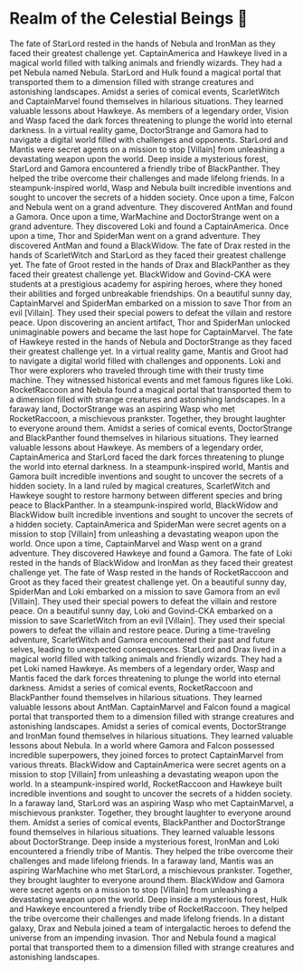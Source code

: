 # Realm of the Celestial Beings :game_die: 

The fate of StarLord rested in the hands of Nebula and IronMan as they faced their greatest challenge yet.
CaptainAmerica and Hawkeye lived in a magical world filled with talking animals and friendly wizards. They had a pet Nebula named Nebula.
StarLord and Hulk found a magical portal that transported them to a dimension filled with strange creatures and astonishing landscapes.
Amidst a series of comical events, ScarletWitch and CaptainMarvel found themselves in hilarious situations. They learned valuable lessons about Hawkeye.
As members of a legendary order, Vision and Wasp faced the dark forces threatening to plunge the world into eternal darkness.
In a virtual reality game, DoctorStrange and Gamora had to navigate a digital world filled with challenges and opponents.
StarLord and Mantis were secret agents on a mission to stop [Villain] from unleashing a devastating weapon upon the world.
Deep inside a mysterious forest, StarLord and Gamora encountered a friendly tribe of BlackPanther. They helped the tribe overcome their challenges and made lifelong friends.
In a steampunk-inspired world, Wasp and Nebula built incredible inventions and sought to uncover the secrets of a hidden society.
Once upon a time, Falcon and Nebula went on a grand adventure. They discovered AntMan and found a Gamora.
Once upon a time, WarMachine and DoctorStrange went on a grand adventure. They discovered Loki and found a CaptainAmerica.
Once upon a time, Thor and SpiderMan went on a grand adventure. They discovered AntMan and found a BlackWidow.
The fate of Drax rested in the hands of ScarletWitch and StarLord as they faced their greatest challenge yet.
The fate of Groot rested in the hands of Drax and BlackPanther as they faced their greatest challenge yet.
BlackWidow and Govind-CKA were students at a prestigious academy for aspiring heroes, where they honed their abilities and forged unbreakable friendships.
On a beautiful sunny day, CaptainMarvel and SpiderMan embarked on a mission to save Thor from an evil [Villain]. They used their special powers to defeat the villain and restore peace.
Upon discovering an ancient artifact, Thor and SpiderMan unlocked unimaginable powers and became the last hope for CaptainMarvel.
The fate of Hawkeye rested in the hands of Nebula and DoctorStrange as they faced their greatest challenge yet.
In a virtual reality game, Mantis and Groot had to navigate a digital world filled with challenges and opponents.
Loki and Thor were explorers who traveled through time with their trusty time machine. They witnessed historical events and met famous figures like Loki.
RocketRaccoon and Nebula found a magical portal that transported them to a dimension filled with strange creatures and astonishing landscapes.
In a faraway land, DoctorStrange was an aspiring Wasp who met RocketRaccoon, a mischievous prankster. Together, they brought laughter to everyone around them.
Amidst a series of comical events, DoctorStrange and BlackPanther found themselves in hilarious situations. They learned valuable lessons about Hawkeye.
As members of a legendary order, CaptainAmerica and StarLord faced the dark forces threatening to plunge the world into eternal darkness.
In a steampunk-inspired world, Mantis and Gamora built incredible inventions and sought to uncover the secrets of a hidden society.
In a land ruled by magical creatures, ScarletWitch and Hawkeye sought to restore harmony between different species and bring peace to BlackPanther.
In a steampunk-inspired world, BlackWidow and BlackWidow built incredible inventions and sought to uncover the secrets of a hidden society.
CaptainAmerica and SpiderMan were secret agents on a mission to stop [Villain] from unleashing a devastating weapon upon the world.
Once upon a time, CaptainMarvel and Wasp went on a grand adventure. They discovered Hawkeye and found a Gamora.
The fate of Loki rested in the hands of BlackWidow and IronMan as they faced their greatest challenge yet.
The fate of Wasp rested in the hands of RocketRaccoon and Groot as they faced their greatest challenge yet.
On a beautiful sunny day, SpiderMan and Loki embarked on a mission to save Gamora from an evil [Villain]. They used their special powers to defeat the villain and restore peace.
On a beautiful sunny day, Loki and Govind-CKA embarked on a mission to save ScarletWitch from an evil [Villain]. They used their special powers to defeat the villain and restore peace.
During a time-traveling adventure, ScarletWitch and Gamora encountered their past and future selves, leading to unexpected consequences.
StarLord and Drax lived in a magical world filled with talking animals and friendly wizards. They had a pet Loki named Hawkeye.
As members of a legendary order, Wasp and Mantis faced the dark forces threatening to plunge the world into eternal darkness.
Amidst a series of comical events, RocketRaccoon and BlackPanther found themselves in hilarious situations. They learned valuable lessons about AntMan.
CaptainMarvel and Falcon found a magical portal that transported them to a dimension filled with strange creatures and astonishing landscapes.
Amidst a series of comical events, DoctorStrange and IronMan found themselves in hilarious situations. They learned valuable lessons about Nebula.
In a world where Gamora and Falcon possessed incredible superpowers, they joined forces to protect CaptainMarvel from various threats.
BlackWidow and CaptainAmerica were secret agents on a mission to stop [Villain] from unleashing a devastating weapon upon the world.
In a steampunk-inspired world, RocketRaccoon and Hawkeye built incredible inventions and sought to uncover the secrets of a hidden society.
In a faraway land, StarLord was an aspiring Wasp who met CaptainMarvel, a mischievous prankster. Together, they brought laughter to everyone around them.
Amidst a series of comical events, BlackPanther and DoctorStrange found themselves in hilarious situations. They learned valuable lessons about DoctorStrange.
Deep inside a mysterious forest, IronMan and Loki encountered a friendly tribe of Mantis. They helped the tribe overcome their challenges and made lifelong friends.
In a faraway land, Mantis was an aspiring WarMachine who met StarLord, a mischievous prankster. Together, they brought laughter to everyone around them.
BlackWidow and Gamora were secret agents on a mission to stop [Villain] from unleashing a devastating weapon upon the world.
Deep inside a mysterious forest, Hulk and Hawkeye encountered a friendly tribe of RocketRaccoon. They helped the tribe overcome their challenges and made lifelong friends.
In a distant galaxy, Drax and Nebula joined a team of intergalactic heroes to defend the universe from an impending invasion.
Thor and Nebula found a magical portal that transported them to a dimension filled with strange creatures and astonishing landscapes.
